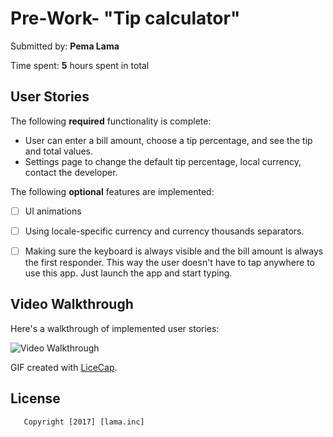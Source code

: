 # Pre-Work- "Tip calculator" 

Submitted by: **Pema Lama**

Time spent: **5** hours spent in total

## User Stories

The following **required** functionality is complete:

* User can enter a bill amount, choose a tip percentage, and see the tip and total values.
* Settings page to change the default tip percentage, local currency, contact the developer.

The following **optional** features are implemented:
* [ ] UI animations
* [ ] Using locale-specific currency and currency thousands separators.
* [ ] Making sure the keyboard is always visible and the bill amount is always the first responder. This way the user doesn't have to tap anywhere to use this app. Just launch the app and start typing.



## Video Walkthrough 

Here's a walkthrough of implemented user stories:

<img src='http://i.imgur.com/AuyNLRF.gif' title='Video Walkthrough' width='' alt='Video Walkthrough' />

GIF created with [LiceCap](http://www.cockos.com/licecap/).



## License
       Copyright [2017] [lama.inc]

    

